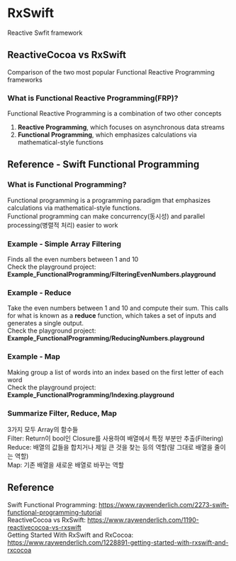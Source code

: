 # RxSwift
Reactive Swfit framework

## ReactiveCocoa vs RxSwift
Comparison of the two most popular Functional Reactive Programming frameworks

### What is Functional Reactive Programming(FRP)?
Functional Reactive Programming is a combination of two other concepts<br>
1. **Reactive Programming**, which focuses on asynchronous data streams
2. **Functional Programming**, which emphasizes calculations via mathematical-style functions

## Reference - Swift Functional Programming
### What is Functional Programming?
Functional programming is a programming paradigm that emphasizes calculations via mathematical-style functions.<br>
Functional programming can make concurrency(동시성) and parallel processing(병렬적 처리) easier to work

### Example - Simple Array Filtering
Finds all the even numbers between 1 and 10<br>
Check the playground project: **Example_FunctionalProgramming/FilteringEvenNumbers.playground**

### Example - Reduce
Take the even numbers between 1 and 10 and compute their sum. This calls for what is known as a **reduce** function, which takes a set of inputs and generates a single output.<br>
Check the playground project: **Example_FunctionalProgramming/ReducingNumbers.playground**

### Example - Map
Making group a list of words into an index based on the first letter of each word<br>
Check the playground project: **Example_FunctionalProgramming/Indexing.playground**

### Summarize Filter, Reduce, Map
3가지 모두 Array의 함수들<br>
Filter: Return이 bool인 Closure를 사용하여 배열에서 특정 부분만 추출(Filtering)<br>
Reduce: 배열의 값들을 합치거나 제일 큰 것을 찾는 등의 역할(말 그대로 배열을 줄이는 역할)<br>
Map: 기존 배열을 새로운 배열로 바꾸는 역할

## Reference
Swift Functional Programming: https://www.raywenderlich.com/2273-swift-functional-programming-tutorial <br>
ReactiveCocoa vs RxSwift: https://www.raywenderlich.com/1190-reactivecocoa-vs-rxswift <br>
Getting Started With RxSwift and RxCocoa: https://www.raywenderlich.com/1228891-getting-started-with-rxswift-and-rxcocoa